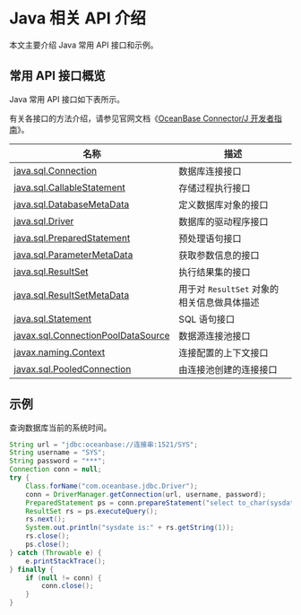 # Java 相关 API 介绍

本文主要介绍 Java 常用 API 接口和示例。

## 常用 API 接口概览

Java 常用 API 接口如下表所示。

有关各接口的方法介绍，请参见官网文档《[OceanBase Connector/J 开发者指南](https://www.oceanbase.com/docs/connector-j/connector-j/V2.2.6/introduction-to-oceanbase-connector-j)》。

|                                        名称                                         |              描述              |
|-----------------------------------------------------------------------------------|------------------------------|
| [java.sql.Connection](t2094120.md#topic-2094120)                | 数据库连接接口                      |
| [java.sql.CallableStatement](t2094138.md#topic-2094138)         | 存储过程执行接口                     |
| [java.sql.DatabaseMetaData](t2094209.md#topic-2094209)          | 定义数据库对象的接口                   |
| [java.sql.Driver](t2094246.md#topic-2094246)                    | 数据库的驱动程序接口                   |
| [java.sql.PreparedStatement](t2094214.md#topic-2094214)         | 预处理语句接口                      |
| [java.sql.ParameterMetaData](t2094243.md#topic-2094243)         | 获取参数信息的接口                    |
| [java.sql.ResultSet](t2094215.md#topic-2094215)                 | 执行结果集的接口                     |
| [java.sql.ResultSetMetaData](t2094218.md#topic-2094218)         | 用于对 `ResultSet` 对象的相关信息做具体描述 |
| [java.sql.Statement](t2094231.md#topic-2094231)                 | SQL 语句接口                     |
| [javax.sql.ConnectionPoolDataSource](t2094259.md#topic-2094259) | 数据源连接池接口                     |
| [javax.naming.Context](t2094268.md#topic-2094268)               | 连接配置的上下文接口                   |
| [javax.sql.PooledConnection](t2094248.md#topic-2094248)         | 由连接池创建的连接接口                  |

## 示例

查询数据库当前的系统时间。

```java
String url = "jdbc:oceanbase://连接串:1521/SYS";
String username = "SYS";
String password = "***";
Connection conn = null;
try {
    Class.forName("com.oceanbase.jdbc.Driver");
    conn = DriverManager.getConnection(url, username, password);
    PreparedStatement ps = conn.prepareStatement("select to_char(sysdate,'yyyy-MM-dd HH24:mi:ss') from dual;");
    ResultSet rs = ps.executeQuery();
    rs.next();
    System.out.println("sysdate is:" + rs.getString(1));
    rs.close();
    ps.close();
} catch (Throwable e) {
    e.printStackTrace();
} finally {
    if (null != conn) {
        conn.close();
    }
}
```

